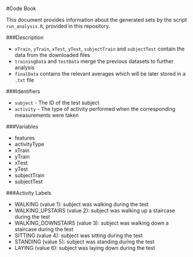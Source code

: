 #Code Book

This document provides information about the generated sets by the script `run_analysis.R`, provided in this repository.

###Description
+ `xTrain`, `yTrain`, `xTest`, `yTest`, `subjectTrain` and `subjectTest` contain the data from the downloaded files
+ `trainingData` and `testData` merge the previous datasets to further analysis
+ `finalData` contains the relevant averages which will be later stored in a `.txt` file

###Identifiers
+ `subject` - The ID of the test subject
+ `activity` - The type of activity performed when the corresponding measurements were taken

###Variables
+ features
+ activityType
+ xTrain
+ yTrain
+ xTest
+ yTest
+ subjectTrain
+ subjectTest

###Activity Labels
+ WALKING (value 1): subject was walking during the test
+ WALKING_UPSTAIRS (value 2): subject was walking up a staircase during the test
+ WALKING_DOWNSTAIRS (value 3): subject was walking down a staircase during the test
+ SITTING (value 4): subject was sitting during the test
+ STANDING (value 5): subject was standing during the test
+ LAYING (value 6): subject was laying down during the test
